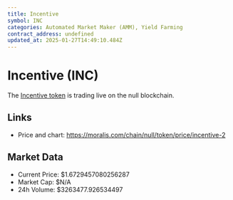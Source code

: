 ```yaml
---
title: Incentive
symbol: INC
categories: Automated Market Maker (AMM), Yield Farming
contract_address: undefined
updated_at: 2025-01-27T14:49:10.484Z
---
```


# Incentive (INC)
The [Incentive token](https://moralis.com/chain/null/token/price/incentive-2) is trading live on the null blockchain.

## Links
- Price and chart: https://moralis.com/chain/null/token/price/incentive-2

## Market Data
- Current Price: $1.6729457080256287
- Market Cap: $N/A
- 24h Volume: $3263477.926534497
